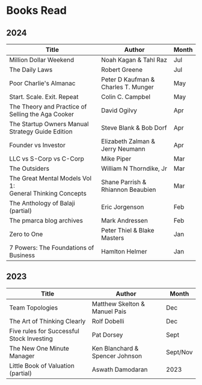 # Books Read

## 2024
| Title                                                         | Author                              | Month |
| ------------------------------------------------------------- | ----------------------------------- | ----- |
| Million Dollar Weekend                                        | Noah Kagan & Tahl Raz               | Jul   |
| The Daily Laws                                                | Robert Greene                       | Jul   |
| Poor Charlie's Almanac                                        | Peter D Kaufman & Charles T. Munger | May   |
| Start. Scale. Exit. Repeat                                    | Colin C. Campbel                    | May   |
| The Theory and Practice of Selling the Aga Cooker             | David Ogilvy                        | Apr   |
| The Startup Owners Manual Strategy Guide Edition              | Steve Blank & Bob Dorf              | Apr   |
| Founder vs Investor                                           | Elizabeth Zalman & Jerry Neumann    | Apr   |
| LLC vs S-Corp vs C-Corp                                       | Mike Piper                          | Mar   |
| The Outsiders                                                 | William N Thorndike, Jr             | Mar   |
| The Great Mental Models Vol 1: <br> General Thinking Concepts | Shane Parrish & Rhiannon Beaubien   | Mar   |
| The Anthology of Balaji (partial)                             | Eric Jorgenson                      | Feb   |
| The pmarca blog archives                                      | Mark Andressen                      | Feb   |
| Zero to One                                                   | Peter Thiel & Blake Masters         | Jan   |
| 7 Powers: The Foundations of Business                         | Hamlton Helmer                      | Jan   |

## 2023
| Title                                     | Author                          | Month    |
| ----------------------------------------- | ------------------------------- | -------- |
| Team Topologies                           | Matthew Skelton & Manuel Pais   | Dec      |
| The Art of Thinking Clearly               | Rolf Dobelli                    | Dec      |
| Five rules for Successful Stock Investing | Pat Dorsey                      | Sept     |
| The New One Minute Manager                | Ken Blanchard & Spencer Johnson | Sept/Nov |
| Little Book of Valuation (partial)        | Aswath Damodaran                | 2023     |